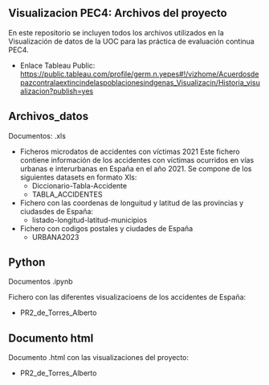 ## Visualizacion PEC4: Archivos del proyecto
En este repositorio se incluyen todos los archivos utilizados en la Visualización de datos de la UOC para las práctica de evaluación continua PEC4.

* Enlace Tableau Public: https://public.tableau.com/profile/germ.n.yepes#!/vizhome/Acuerdosdepazcontralaextincindelaspoblacionesindgenas_Visualizacin/Historia_visualizacion?publish=yes

## Archivos_datos
Documentos: .xls

* Ficheros microdatos de accidentes con víctimas 2021
  Este fichero contiene información de los accidentes con víctimas ocurridos en vías urbanas e interurbanas en España en el año 2021. Se compone de los siguientes datasets en formato Xls:
    * Diccionario-Tabla-Accidente
    * TABLA_ACCIDENTES
* Fichero con las coordenas de longuitud y latitud de las provincias y ciudasdes de España:
    * listado-longitud-latitud-municipios
*  Fichero con codigos postales y ciudades de España
    * URBANA2023
      
## Python
Documentos .ipynb

Fichero con las diferentes visualizacioens de los accidentes de España:

* PR2_de_Torres_Alberto

## Documento html
Documento .html con las visualizaciones del proyecto:
* PR2_de_Torres_Alberto
